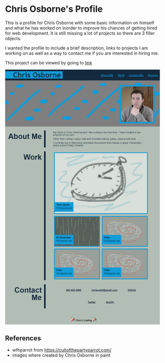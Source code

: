 # Chris Osborne's Profile

This is a profile for Chris Osborne with some basic information on himself and what he has worked on inorder to improve his chances of getting hired for web development. It is still missing a lot of projects so there are 3 filler objects. 

I wanted the profile to include a brief description, links to projects I am working on as well as a way to contact me if you are interested in hiring me.

This project can be viewed by going to [link](https://chrisosbii.github.io/02wtSuB2MIqW/)

![Chris_Osborne's_Profile](./assets/images/chrisosbii.github.io_02wtSuB2MIqW.png)

## References
* wfhparrot from https://cultofthepartyparrot.com/
* images where created by Chris Osborne in paint
